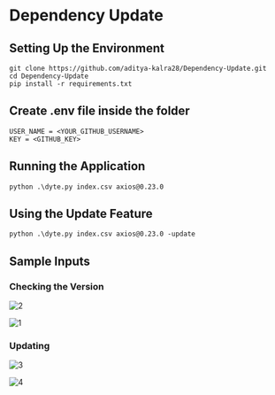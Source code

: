 # Dependency Update

## Setting Up the Environment

```
git clone https://github.com/aditya-kalra28/Dependency-Update.git
cd Dependency-Update
pip install -r requirements.txt
```

## Create .env file inside the folder

```
USER_NAME = <YOUR_GITHUB_USERNAME>
KEY = <GITHUB_KEY>
```

## Running the Application

```
python .\dyte.py index.csv axios@0.23.0
```

## Using the Update Feature

```
python .\dyte.py index.csv axios@0.23.0 -update
```

## Sample Inputs

### Checking the Version

![2](https://user-images.githubusercontent.com/58948739/171419778-b88b7e1f-9c6c-4b72-8561-9d4f774ace62.PNG)

![1](https://user-images.githubusercontent.com/58948739/171419703-07b7926d-05f0-499f-a293-3bde556e48dd.PNG)


### Updating 

![3](https://user-images.githubusercontent.com/58948739/171419822-cb5b773b-1643-424b-a155-6f5ea5934753.PNG)

![4](https://user-images.githubusercontent.com/58948739/171419845-28624838-4758-47ef-8e24-a60e9ca923e8.PNG)

